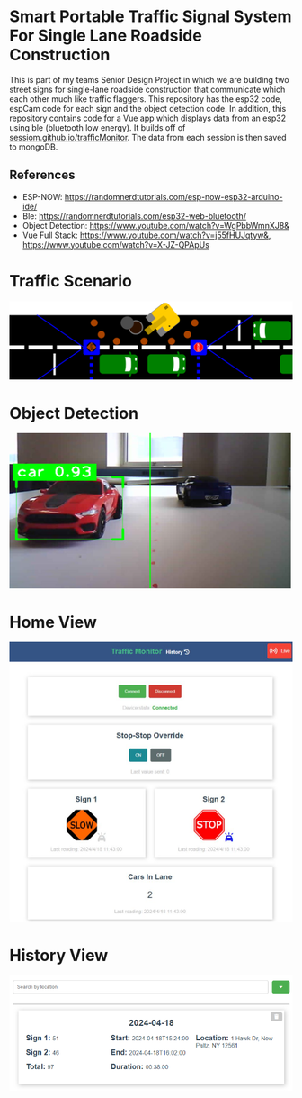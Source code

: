 # Smart Portable Traffic Signal System For Single Lane Roadside Construction​
This is part of my teams Senior Design Project in which we are building two street signs for 
single-lane roadside construction that communicate which each other much like traffic flaggers.
This repository has the esp32 code, espCam code for each sign and the object detection code.
In addition, this repository contains code for a Vue app which displays data from an esp32 using ble (bluetooth low energy). 
It builds off of [sessiom.github.io/trafficMonitor](sessiom.github.io/trafficMonitor).
The data from each session is then saved to mongoDB. 
## References
-  ESP-NOW: https://randomnerdtutorials.com/esp-now-esp32-arduino-ide/
-  Ble: https://randomnerdtutorials.com/esp32-web-bluetooth/
-  Object Detection: https://www.youtube.com/watch?v=WgPbbWmnXJ8& 
-  Vue Full Stack: https://www.youtube.com/watch?v=j55fHUJqtyw&, https://www.youtube.com/watch?v=X-JZ-QPApUs

# Traffic Scenario
![topDown](https://github.com/Sessiom/Smart-Portable-Traffic-Signal-System-For-Single-Lane-Roadside-Construction/blob/master/readMeImages/topDown.PNG)
# Object Detection
![Car Detection](https://github.com/Sessiom/Smart-Portable-Traffic-Signal-System-For-Single-Lane-Roadside-Construction/blob/master/readMeImages/carDetection.PNG)
# Home View
![Home View](https://github.com/Sessiom/Smart-Portable-Traffic-Signal-System-For-Single-Lane-Roadside-Construction/blob/master/readMeImages/trafficMonitor.PNG)
# History View
![History View](https://github.com/Sessiom/Smart-Portable-Traffic-Signal-System-For-Single-Lane-Roadside-Construction/blob/master/readMeImages/historyTab.PNG)
